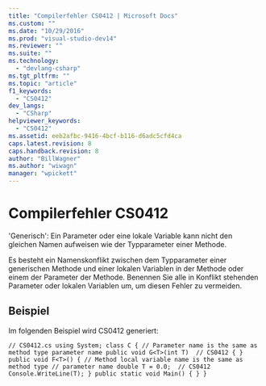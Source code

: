 ```yaml
---
title: "Compilerfehler CS0412 | Microsoft Docs"
ms.custom: ""
ms.date: "10/29/2016"
ms.prod: "visual-studio-dev14"
ms.reviewer: ""
ms.suite: ""
ms.technology: 
  - "devlang-csharp"
ms.tgt_pltfrm: ""
ms.topic: "article"
f1_keywords: 
  - "CS0412"
dev_langs: 
  - "CSharp"
helpviewer_keywords: 
  - "CS0412"
ms.assetid: eeb2afbc-9416-4bcf-b116-d6adc5cfd4ca
caps.latest.revision: 8
caps.handback.revision: 8
author: "BillWagner"
ms.author: "wiwagn"
manager: "wpickett"
---
```

# Compilerfehler CS0412
'Generisch': Ein Parameter oder eine lokale Variable kann nicht den gleichen Namen aufweisen wie der Typparameter einer Methode.  
  
 Es besteht ein Namenskonflikt zwischen dem Typparameter einer generischen Methode und einer lokalen Variablen in der Methode oder einem der Parameter der Methode. Benennen Sie alle in Konflikt stehenden Parameter oder lokalen Variablen um, um diesen Fehler zu vermeiden.  
  
## Beispiel  
 Im folgenden Beispiel wird CS0412 generiert:  
  
```  
// CS0412.cs using System; class C { // Parameter name is the same as method type parameter name public void G<T>(int T)  // CS0412 { } public void F<T>() { // Method local variable name is the same as method type // parameter name double T = 0.0;  // CS0412 Console.WriteLine(T); } public static void Main() { } }  
```